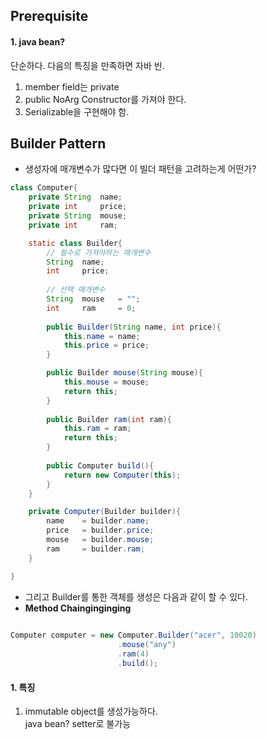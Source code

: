 

## Prerequisite  

#### 1. java bean?  
단순하다. 다음의 특징을 만족하면 자바 빈.  
1. member field는 private  
2. public NoArg Constructor를 가져야 한다.  
3. Serializable을 구현해야 함.  



## Builder Pattern  
* 생성자에 매개변수가 많다면 이 빌더 패턴을 고려하는게 어떤가?  


```java
class Computer{
    private String  name;
    private int     price;
    private String  mouse;
    private int     ram;

    static class Builder{
        // 필수로 가져야하는 매개변수
        String  name;
        int     price;
        
        // 선택 매개변수
        String  mouse   = "";
        int     ram     = 0;
        
        public Builder(String name, int price){
            this.name = name;
            this.price = price;
        }

        public Builder mouse(String mouse){
            this.mouse = mouse;   
            return this;
        }
        
        public Builder ram(int ram){
            this.ram = ram;
            return this;
        }
        
        public Computer build(){
            return new Computer(this);
        }
    }

    private Computer(Builder builder){
        name    = builder.name;
        price   = builder.price;
        mouse   = builder.mouse;
        ram     = builder.ram;
    }

}
```

* 그리고 Builder를 통한 객체를 생성은 다음과 같이 할 수 있다.  
* **Method Chainginginging**  
```java
    
Computer computer = new Computer.Builder("acer", 10020)
                        .mouse("any")
                        .ram(4)
                        .build();                             
```

#### 1. 특징  
1. immutable object를 생성가능하다.  
java bean? setter로 불가능  


